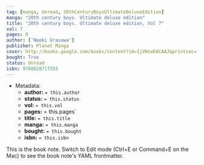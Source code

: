 ```yaml
---
tag: [manga, Unread, 20thCenturyBoysUltimateDeluxeEdition]
manga: "20th century boys. Ultimate deluxe edition"
title: "20th century boys. Ultimate deluxe edition, Vol 7"
vol: 7
pages: 0
author: ['Naoki Urasawa']
publisher: Planet Manga
cover: http://books.google.com/books/content?id=IjVWzwEACAAJ&printsec=frontcover&img=1&zoom=1&source=gbs_api
bought: True
status: Unread
isbn: 9788828717355
---
```


- Metadata:
    - **author:** `= this.author`
    - **status:** `= this.status`
    - **vol:** `= this.vol`
    - **pages:** = this.pages`
    - **title:** `= this.title`
    - **manga:** `= this.manga`
    - **bought:** `= this.bought`
    - **isbn:** `= this.isbn`


This is the book note. Switch to Edit mode (Ctrl+E or Command+E on the Mac) to see the book note's YAML frontmatter.